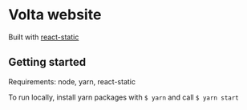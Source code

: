 # Volta website

Built with [react-static](https://github.com/react-static)

## Getting started

Requirements: node, yarn, react-static

To run locally, install yarn packages with `$ yarn` and call `$ yarn start`